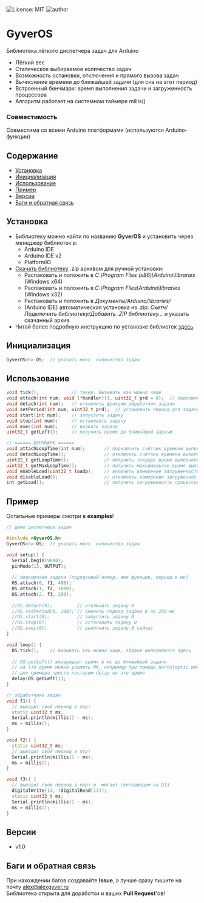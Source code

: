 ![License: MIT](https://img.shields.io/badge/License-MIT-green.svg)
![author](https://img.shields.io/badge/author-AlexGyver-informational.svg)
# GyverOS
Библиотека лёгкого диспетчера задач для Arduino
- Лёгкий вес
- Статическое выбираемое количество задач
- Возможность остановки, отключения и прямого вызова задач
- Вычисление времени до ближайшей задачи (для сна на этот период)
- Встроенный бенчмарк: время выполнения задачи и загруженность процессора
- Алгоритм работает на системном таймере millis()

### Совместимость
Совместима со всеми Arduino платформами (используются Arduino-функции)

## Содержание
- [Установка](#install)
- [Инициализация](#init)
- [Использование](#usage)
- [Пример](#example)
- [Версии](#versions)
- [Баги и обратная связь](#feedback)

<a id="install"></a>
## Установка
- Библиотеку можно найти по названию **GyverOS** и установить через менеджер библиотек в:
    - Arduino IDE
    - Arduino IDE v2
    - PlatformIO
- [Скачать библиотеку](https://github.com/GyverLibs/GyverOS/archive/refs/heads/main.zip) .zip архивом для ручной установки:
    - Распаковать и положить в *C:\Program Files (x86)\Arduino\libraries* (Windows x64)
    - Распаковать и положить в *C:\Program Files\Arduino\libraries* (Windows x32)
    - Распаковать и положить в *Документы/Arduino/libraries/*
    - (Arduino IDE) автоматическая установка из .zip: *Скетч/Подключить библиотеку/Добавить .ZIP библиотеку…* и указать скачанный архив
- Читай более подробную инструкцию по установке библиотек [здесь](https://alexgyver.ru/arduino-first/#%D0%A3%D1%81%D1%82%D0%B0%D0%BD%D0%BE%D0%B2%D0%BA%D0%B0_%D0%B1%D0%B8%D0%B1%D0%BB%D0%B8%D0%BE%D1%82%D0%B5%D0%BA)

<a id="init"></a>
## Инициализация
```cpp
GyverOS<5> OS;	// указать макс. количество задач
```

<a id="usage"></a>
## Использование
```cpp
void tick();            // тикер. Вызывать как можно чаще
void attach(int num, void (*handler)(), uint32_t prd = 0);  // подключить функцию обработчик задачи
void detach(int num);   // отключить функцию обработчик задачи
void setPeriod(int num, uint32_t prd);  // установить период для задачи
void start(int num);    // запустить задачу
void stop(int num);     // остановить задачу
void exec(int num);     // вызвать задачу
uint32_t getLeft();     // получить время до ближайшей задачи

// ====== БЕНЧМАРК ======
void attachLoopTime(int num);       // подключить счётчик времени выполнения задачи и сбросить максимум
void detachLoopTime();              // отключить счётчик времени выполнения задачи
uint32_t getLoopTime();             // получить текущее время выполнения выбранной ранее задачи в мкс
uint32_t getMaxLoopTime();          // получить максимальное время выполнения выбранной ранее задачи в мкс
void enableLoad(uint32_t loadp);    // включить измерение загруженности процессора за указанный период в мс
void disableLoad();                 // отключить измерение загруженности процессора
int getLoad();                      // получить загруженность процессора в процентах
```

<a id="example"></a>
## Пример
Остальные примеры смотри в **examples**!
```cpp
// демо диспетчера задач

#include <GyverOS.h>
GyverOS<5> OS;	// указать макс. количество задач

void setup() {
  Serial.begin(9600);
  pinMode(13, OUTPUT);
  
  // подключаем задачи (порядковый номер, имя функции, период в мс)
  OS.attach(0, f1, 400);
  OS.attach(1, f2, 1000);
  OS.attach(2, f3, 200);
  
  //OS.detach(0);         // отключить задачу 0
  //OS.setPeriod(0, 200); // сменить период задачи 0 на 200 мс
  //OS.start(0);          // запустить задачу 0
  //OS.stop(0);           // остановить задачу 0
  //OS.exec(0);           // выполнить задачу 0 сейчас
}

void loop() {
  OS.tick();	// вызывать как можно чаще, задачи выполняются здесь
  
  // OS.getLeft() возвращает время в мс до ближайшей задачи
  // на это время можно усыпить МК, например при помощи narcoleptic или GyverPower
  // для примера просто поставим delay на это время
  delay(OS.getLeft());
}

// обработчики задач
void f1() {
  // выводит свой период в порт
  static uint32_t ms;
  Serial.println(millis() - ms);
  ms = millis();
}

void f2() {
  static uint32_t ms;
  // выводит свой период в порт
  Serial.println(millis() - ms);
  ms = millis();
}

void f3() {
  // выводит свой период в порт и  мигает светодиодом на D13
  digitalWrite(13, !digitalRead(13));
  static uint32_t ms;
  Serial.println(millis() - ms);
  ms = millis();
}
```

<a id="versions"></a>
## Версии
- v1.0

<a id="feedback"></a>
## Баги и обратная связь
При нахождении багов создавайте **Issue**, а лучше сразу пишите на почту [alex@alexgyver.ru](mailto:alex@alexgyver.ru)  
Библиотека открыта для доработки и ваших **Pull Request**'ов!